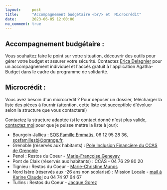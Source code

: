 ```yaml
---
layout:     post
title:      "Accompagnement budgétaire <br/> et  Microcrédit"
date:       2023-06-05 12:00:00
no_comment: true
---
```


<h2>Accompagnement budgétaire :</h2>

Vous souhaitez faire le point sur votre situation, découvrir des outils pour gérer votre budget et assurer votre sécurité. Contactez [Erica Delagnier](mailto:erica@agatha-budget.fr) pour un accompagnement individuel et l'accés gratuit à l'application Agatha-Budget dans le cadre du programme de solidarité.

<h2>Microcrédit :</h2> 

Vous avez besoin d'un microcrédit ?
Pour déposer un dossier, télécharger la liste des pièces à fournir (attention, cette liste est succeptible d'évoluer selon la structure que vous contacterai)

Contactez la structure adaptée (si le contact donné n'est plus valide, [contactez moi](mailto:erica@agatha-budget.fr) pour que je puisse mettre la liste à jour): 

- Bourgoin-Jallieu : [SOS Famille Emmaüs](https://sos-familles-emmausbj.org/), 06 12 95 28 36, sosfamillesbj@orange.fr, 
- Grenoble (réservés aux habitants) : [Pole Inclusion Financière du CCAS de Grenoble](https://www.solidarites-grenoble.fr/acteur/64/958-pole-inclusion-financiere-du-ccas-de-grenoble.htm)
- Penol :  Restos du Coeur - [Marie-Françoise Genevay](mailto:mf.genevay@gmail.com) 
- Pont de Claix (réservés aux habitants) : CCAS - 04 76 29 80 20
- Tignieu : Restos du Coeur - [Marie-Christine Munos](mailto:munoz.mc@orange.fr) 
- Nord Isère (réservés aux -26 ans non scolarisé) : Mission Locale - [mail à Karine Claudel](mailto:k.claudel@mlni.fr) ou 04 74 97 64 67
- Tullins : Restos du Coeur - [Jacque Gorez](mailto:jacques.gorez@orange.fr)